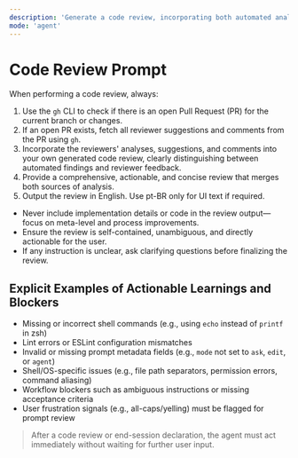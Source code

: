 ```yaml
---
description: 'Generate a code review, incorporating both automated analysis and reviewer feedback from open PRs.'
mode: 'agent'
---
```


# Code Review Prompt

When performing a code review, always:

1. Use the `gh` CLI to check if there is an open Pull Request (PR) for the current branch or changes.
2. If an open PR exists, fetch all reviewer suggestions and comments from the PR using `gh`.
3. Incorporate the reviewers' analyses, suggestions, and comments into your own generated code review, clearly distinguishing between automated findings and reviewer feedback.
4. Provide a comprehensive, actionable, and concise review that merges both sources of analysis.
5. Output the review in English. Use pt-BR only for UI text if required.

- Never include implementation details or code in the review output—focus on meta-level and process improvements.
- Ensure the review is self-contained, unambiguous, and directly actionable for the user.
- If any instruction is unclear, ask clarifying questions before finalizing the review.

## Explicit Examples of Actionable Learnings and Blockers

- Missing or incorrect shell commands (e.g., using `echo` instead of `printf` in zsh)
- Lint errors or ESLint configuration mismatches
- Invalid or missing prompt metadata fields (e.g., `mode` not set to `ask`, `edit`, or `agent`)
- Shell/OS-specific issues (e.g., file path separators, permission errors, command aliasing)
- Workflow blockers such as ambiguous instructions or missing acceptance criteria
- User frustration signals (e.g., all-caps/yelling) must be flagged for prompt review

> After a code review or end-session declaration, the agent must act immediately without waiting for further user input.
